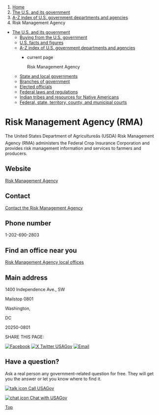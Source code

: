 1. [Home](/)
2. [The U.S. and its government](/about-the-us)
3. [A-Z index of U.S. government departments and agencies](/agency-index)
4. Risk Management Agency

* [The U.S. and its government](/about-the-us)
  + [Buying from the U.S. government](/buy-from-government)
  + [U.S. facts and figures](/facts-figures)
  + [A-Z index of U.S. government departments and agencies](/agency-index)
    - current page

      Risk Management Agency
  + [State and local governments](/state-local-governments)
  + [Branches of government](/branches-of-government)
  + [Elected officials](/elected-officials)
  + [Federal laws and regulations](/laws-and-regulations)
  + [Indian tribes and resources for Native Americans](/tribes)
  + [Federal, state, territory, county, and municipal courts](/courts)

Risk Management Agency
(RMA)
============================

The United States Department of Agricultureâs (USDA) Risk Management Agency (RMA) administers the Federal Crop Insurance Corporation and provides risk management information and services to farmers and producers.

Website
-------

[Risk Management Agency](http://www.rma.usda.gov/)

Contact
-------

[Contact the Risk Management Agency](https://www.rma.usda.gov/en/Contact-Us)

Phone number
------------

1-202-690-2803

Find an office near you
-----------------------

[Risk Management Agency local offices](https://www.rma.usda.gov/RMALocal/Field-Offices/Regional-Offices)

Main address
------------

1400 Independence Ave., SW
  

Mailstop 0801
  

Washington,

DC

20250-0801

SHARE THIS PAGE:

[![Facebook](/themes/custom/usagov/images/social-media-icons/Facebook_Icon.svg)](https://www.facebook.com/sharer/sharer.php?u=https://www.usa.gov/agencies/risk-management-agency&v=3)
[![X Twitter USAGov](/themes/custom/usagov/images/social-media-icons/X_Twitter_Icon.svg?version=2)](https://twitter.com/intent/tweet?source=webclient&text=https://www.usa.gov/agencies/risk-management-agency)
[![Email](/themes/custom/usagov/images/social-media-icons/Email_Icon.svg?version=2)](mailto:?subject=https://www.usa.gov/agencies/risk-management-agency)

Have a question?
----------------

Ask a real person any government-related question for free. They will get you the answer or let you know where to find it.

[![talk icon](/themes/custom/usagov/images/ICONS_talk.png)
Call USAGov](/phone)

[![chat icon](/themes/custom/usagov/images/ICONS_chat.png)
Chat with USAGov](/chat)

[Top](#main-content)